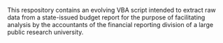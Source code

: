 This respository contains an evolving VBA script intended to extract raw data from a state-issued budget report for the purpose of facilitating analysis by the accountants of the financial reporting division of a large public research university.
